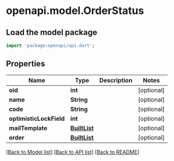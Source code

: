 # openapi.model.OrderStatus

## Load the model package
```dart
import 'package:openapi/api.dart';
```

## Properties
Name | Type | Description | Notes
------------ | ------------- | ------------- | -------------
**oid** | **int** |  | [optional] 
**name** | **String** |  | [optional] 
**code** | **String** |  | [optional] 
**optimisticLockField** | **int** |  | [optional] 
**mailTemplate** | [**BuiltList<MailTemplate>**](MailTemplate.md) |  | [optional] 
**order** | [**BuiltList<Order>**](Order.md) |  | [optional] 

[[Back to Model list]](../README.md#documentation-for-models) [[Back to API list]](../README.md#documentation-for-api-endpoints) [[Back to README]](../README.md)


